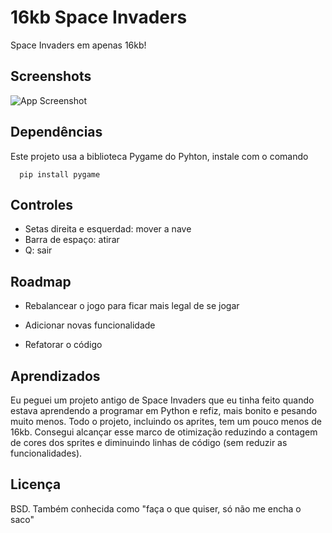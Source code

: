 
# 16kb Space Invaders

Space Invaders em apenas 16kb!


## Screenshots

![App Screenshot](https://i.ibb.co/1ZDPkWr/Captura-de-Tela-17.png)


## Dependências

Este projeto usa a biblioteca Pygame do Pyhton, instale com o comando

```
  pip install pygame
```


## Controles

- Setas direita e esquerdad: mover a nave
- Barra de espaço: atirar
- Q: sair



## Roadmap

- Rebalancear o jogo para ficar mais legal de se jogar

- Adicionar novas funcionalidade

- Refatorar o código


## Aprendizados

Eu peguei um projeto antigo de Space Invaders que eu tinha feito quando estava aprendendo a programar em Python e refiz, mais bonito e pesando muito menos. Todo o projeto, incluindo os aprites, tem um pouco menos de 16kb. Consegui alcançar esse marco de otimização reduzindo a contagem de cores dos sprites e diminuindo linhas de código (sem reduzir as funcionalidades).


## Licença

BSD. Também conhecida como "faça o que quiser, só não me encha o saco"

